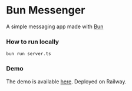 # Bun Messenger

A simple messaging app made with [Bun](https://bun.sh)

### How to run locally

```shell
bun run server.ts
```

### Demo

The demo is available [here](https://bm.vcetmang.online/). Deployed on Railway.




